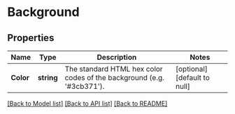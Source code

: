 # Background

## Properties
Name | Type | Description | Notes
------------ | ------------- | ------------- | -------------
**Color** | **string** | The standard HTML hex color codes of the background (e.g. &#x27;#3cb371&#x27;). | [optional] [default to null]

[[Back to Model list]](../README.md#documentation-for-models) [[Back to API list]](../README.md#documentation-for-api-endpoints) [[Back to README]](../README.md)

